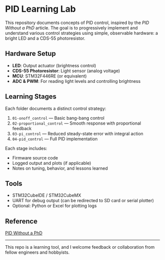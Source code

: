 # PID Learning Lab

This repository documents concepts of PID control, inspired by the *PID Without a PhD* article. The goal is to progressively implement and understand various control strategies using simple, observable hardware: a bright LED and a CDS-55 photoresistor.

## Hardware Setup
- **LED**: Output actuator (brightness control)
- **CDS-55 Photoresistor**: Light sensor (analog voltage)
- **MCU**: STM32F446RE (or equivalent)
- **ADC & PWM**: For reading light levels and controlling brightness

## Learning Stages

Each folder documents a distinct control strategy:
1. `01-onoff_control` — Basic bang-bang control
2. `02-proportional_control` — Smooth response with proportional feedback
3. `03-pi_control` — Reduced steady-state error with integral action
4. `04-pid_control` — Full PID implementation

Each stage includes:
- Firmware source code
- Logged output and plots (if applicable)
- Notes on tuning, behavior, and lessons learned

## Tools
- STM32CubeIDE / STM32CubeMX
- UART for debug output (can be redirected to SD card or serial plotter)
- Optional: Python or Excel for plotting logs

## Reference
[PID Without a PhD](https://brettbeauregard.com/blog/2011/04/improving-the-beginner’s-pid-introduction/)

---

This repo is a learning tool, and I welcome feedback or collaboration from fellow engineers and hobbyists.

